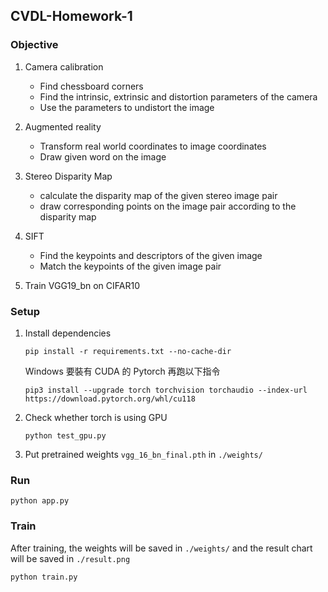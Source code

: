 ## CVDL-Homework-1

### Objective

1. Camera calibration

   - Find chessboard corners
   - Find the intrinsic, extrinsic and distortion parameters of the camera
   - Use the parameters to undistort the image

2. Augmented reality

   - Transform real world coordinates to image coordinates
   - Draw given word on the image

3. Stereo Disparity Map

   - calculate the disparity map of the given stereo image pair
   - draw corresponding points on the image pair according to the disparity map

4. SIFT

   - Find the keypoints and descriptors of the given image
   - Match the keypoints of the given image pair

5. Train VGG19_bn on CIFAR10

### Setup

1. Install dependencies

   ```shell
   pip install -r requirements.txt --no-cache-dir
   ```

   Windows 要裝有 CUDA 的 Pytorch 再跑以下指令

   ```shell
   pip3 install --upgrade torch torchvision torchaudio --index-url https://download.pytorch.org/whl/cu118
   ```

2. Check whether torch is using GPU

   ```shell
   python test_gpu.py
   ```

3. Put pretrained weights `vgg_16_bn_final.pth` in `./weights/`

### Run

```
python app.py
```

### Train

After training, the weights will be saved in `./weights/`
and the result chart will be saved in `./result.png`

```shell
python train.py
```
